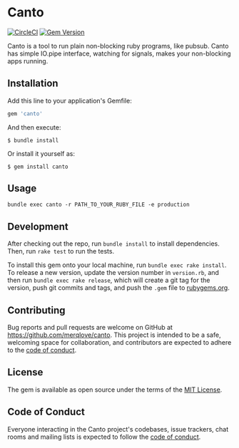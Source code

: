 # Canto

[![CircleCI](https://circleci.com/gh/merqloveu/canto.svg?style=svg)](https://circleci.com/gh/merqloveu/canto)
[![Gem Version](https://badge.fury.io/rb/canto.svg)](https://badge.fury.io/rb/canto)

Canto is a tool to run plain non-blocking ruby programs, like pubsub.
Canto has simple IO.pipe interface, watching for signals, makes your non-blocking apps running.

## Installation

Add this line to your application's Gemfile:

```ruby
gem 'canto'
```

And then execute:

    $ bundle install

Or install it yourself as:

    $ gem install canto

## Usage

    bundle exec canto -r PATH_TO_YOUR_RUBY_FILE -e production

## Development

After checking out the repo, run `bundle install` to install dependencies. Then, run `rake test` to run the tests.

To install this gem onto your local machine, run `bundle exec rake install`. To release a new version, update the version number in `version.rb`, and then run `bundle exec rake release`, which will create a git tag for the version, push git commits and tags, and push the `.gem` file to [rubygems.org](https://rubygems.org).

## Contributing

Bug reports and pull requests are welcome on GitHub at https://github.com/merqlove/canto. This project is intended to be a safe, welcoming space for collaboration, and contributors are expected to adhere to the [code of conduct](https://github.com/merqloveu/canto/blob/master/CODE_OF_CONDUCT.md).


## License

The gem is available as open source under the terms of the [MIT License](https://opensource.org/licenses/MIT).

## Code of Conduct

Everyone interacting in the Canto project's codebases, issue trackers, chat rooms and mailing lists is expected to follow the [code of conduct](https://github.com/merqloveu/canto/blob/master/CODE_OF_CONDUCT.md).
